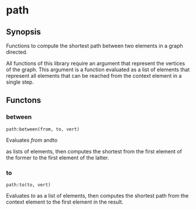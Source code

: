 <h1 class="library">path</h1>

## Synopsis

Functions to compute the shortest path between two elements in a graph directed.

All functions of this library require an argument that represent the vertices of the graph. This argument is a function evaluated as a list of elements that represent all elements that can be reached from the context element in a single step.

## Functons

<a name="between">

### between

`path:between(from, to, vert)`

Evaluates *from* andto

as lists of elements, then computes the shortest from the first element of the former to the first element of the latter.

<a name="to">

### to

`path:to(to, vert)`

Evaluates *to* as a list of elements, then computes the shortest path from the context element to the first element in the result.

